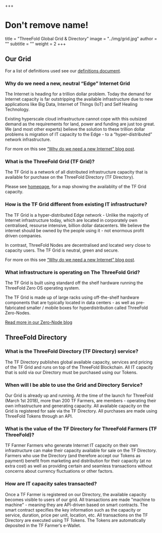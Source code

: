 +++
# Don't remove name!
title = "ThreeFold Global Grid & Directory"
image = "../img/grid.jpg"
author = ""
subtitle = ""
weight = 2
+++

## Our Grid

For a list of definitions used see our [definitions document](https://github.com/threefoldtoken/legal/blob/master/definitions.md).

### Why do we need a new, neutral “Edge” Internet Grid

The Internet is heading for a trillion dollar problem. Today the demand for Internet capacity is far outstripping the available infrastructure due to new applications like Big Data, Internet of Things (IoT) and Self Healing Technology.

Existing hyperscale cloud infrastructure cannot cope with this outsized demand as the requirements for land, power and funding are just too great. We (and most other experts) believe the solution to these trillion dollar problems is migration of IT capacity to the Edge - to a “hyper-distributed” network infrastructure.

For more on this see [“Why do we need a new Internet” blog post](/information/need-for-new-neutral-internet/).

### What is the ThreeFold Grid (TF Grid)?

The TF Grid is a network of all distributed infrastructure capacity that is available for purchase on the ThreeFold Directory (TF Directory).

Please see [homepage](/), for a map showing the availablity of the TF Grid capacity.

### How is the TF Grid different from existing IT infrastructure?

The TF Grid is a hyper-distributed Edge network - Unlike the majority of Internet infrastructure today, which are located in corporately own centralised, resourse intensive, billion dollar datacenters. We believe the internet should be owned by the people using it - not enormous profit driven companies. 

In contrast, ThreeFold Nodes are decentralised and located very close to capacity users. The TF Grid is neutral, green and secure. 

For more on this see [“Why do we need a new Internet” blog post](/information/need-for-new-neutral-internet/).

### What infrastructure is operating on The ThreeFold Grid?

The TF Grid is built using standard off the shelf hardware running the ThreeFold Zero OS operating system. 

The TF Grid is made up of large racks using off-the-shelf hardware components that are typically located in data centers - as well as pre-fabricated smaller / mobile boxes for hyperdistribution called ThreeFold Zero-Nodes.

[Read more in our Zero-Node blog](/information/magical-zero-node/)

## ThreeFold Directory

### What is the ThreeFold Directory (TF Directory) service?

The TF Directory publishes global available capacity, services and pricing of the TF Grid and runs on top of the ThreeFold Blockchain. All IT capacity that is sold via our Directory must be purchased using our Tokens.

### When will I be able to use the Grid and Directory Service?

Our Grid is already up and running. At the time of the launch for ThreeFold (March 1st 2018), more than 200 TF Farmers, are members - operating their own infrastructure and generating capacity. All available capacity on the Grid is registered for sale via the TF Directory. All purchases are made using ThreeFold Tokens through an API.

### What is the value of the TF Directory for ThreeFold Farmers (TF ThreeFold)?

TF Farmer Farmers who generate Internet IT capacity on their own infrastructure can make their capacity available for sale on the TF Directory. Farmers who use the Directory (and therefore accept our Tokens as payment) benefit from marketing and distribution for their capacity (at no extra cost) as well as providing certain and seamless transactions without concerns about currency fluctuations or other factors.

### How are IT capacity sales transacted?

Once a TF Farmer is registered on our Directory, the available capacity becomes visible to users of our grid. All transactions are made "machine to machine" - meaning they are API-driven based on smart contracts. The smart contract specifies the key information such as the capacity or service, duration, price per unit, location, etc. All transactions on the TF Directory are executed using TF Tokens. The Tokens are automatically deposited in the TF Farmer’s e-Wallet.
